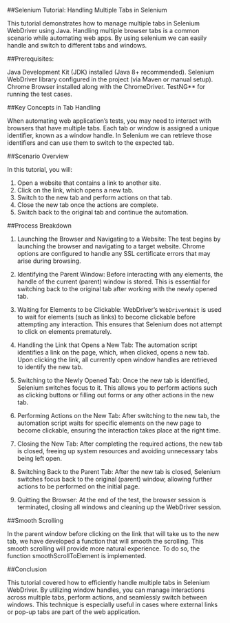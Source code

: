 ##Selenium Tutorial: Handling Multiple Tabs in Selenium

This tutorial demonstrates how to manage multiple tabs in Selenium WebDriver using Java. Handling multiple browser tabs is a common scenario while automating web apps. By using selenium we can easily handle and switch to different tabs and windows.

##Prerequisites:

Java Development Kit (JDK) installed (Java 8+ recommended).
Selenium WebDriver library configured in the project (via Maven or manual setup).
Chrome Browser installed along with the ChromeDriver.
TestNG** for running the test cases.


##Key Concepts in Tab Handling

When automating web application’s tests, you may need to interact with browsers that have multiple tabs. Each tab or window is assigned a unique identifier, known as a window handle. In Selenium we can retrieve those identifiers and can use them to switch to the expected tab.

##Scenario Overview

In this tutorial, you will:
1. Open a website that contains a link to another site.
2. Click on the link, which opens a new tab.
3. Switch to the new tab and perform actions on that tab.
4. Close the new tab once the actions are complete.
5. Switch back to the original tab and continue the automation.

##Process Breakdown

1. Launching the Browser and Navigating to a Website:
   The test begins by launching the browser and navigating to a target website. Chrome options are configured to handle any SSL certificate errors that may arise during browsing.

2. Identifying the Parent Window:
   Before interacting with any elements, the handle of the current (parent) window is stored. This is essential for switching back to the original tab after working with the newly opened tab.

3. Waiting for Elements to be Clickable:
   WebDriver’s `WebDriverWait` is used to wait for elements (such as links) to become clickable before attempting any interaction. This ensures that Selenium does not attempt to click on elements prematurely.

4. Handling the Link that Opens a New Tab:
   The automation script identifies a link on the page, which, when clicked, opens a new tab. Upon clicking the link, all currently open window handles are retrieved to identify the new tab.

5. Switching to the Newly Opened Tab:
   Once the new tab is identified, Selenium switches focus to it. This allows you to perform actions such as clicking buttons or filling out forms or any other actions in the new tab.

6. Performing Actions on the New Tab:
   After switching to the new tab, the automation script waits for specific elements on the new page to become clickable, ensuring the interaction takes place at the right time.

7. Closing the New Tab:
   After completing the required actions, the new tab is closed, freeing up system resources and avoiding unnecessary tabs being left open.

8. Switching Back to the Parent Tab:
   After the new tab is closed, Selenium switches focus back to the original (parent) window, allowing further actions to be performed on the initial page.

9. Quitting the Browser:
   At the end of the test, the browser session is terminated, closing all windows and cleaning up the WebDriver session.

##Smooth Scrolling

In the parent window before clicking on the link that will take us to the new tab, we have developed a function that will smooth the scrolling. This smooth scrolling will provide more natural experience. To do so, the function smoothScrollToElement is implemented.

##Conclusion

This tutorial covered how to efficiently handle multiple tabs in Selenium WebDriver. By utilizing window handles, you can manage interactions across multiple tabs, perform actions, and seamlessly switch between windows. This technique is especially useful in cases where external links or pop-up tabs are part of the web application.
